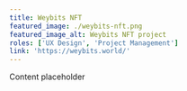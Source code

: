 ```yaml
---
title: Weybits NFT
featured_image: ./weybits-nft.png
featured_image_alt: Weybits NFT project
roles: ['UX Design', 'Project Management']
link: 'https://weybits.world/'
---
```


Content placeholder
